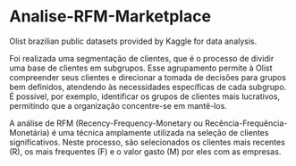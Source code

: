 # Analise-RFM-Marketplace
Olist brazilian public datasets provided by Kaggle for data analysis.

Foi realizada uma segmentação de clientes, que é o processo de dividir uma base de clientes em subgrupos. Esse agrupamento permite à Olist compreender seus clientes e direcionar a tomada de decisões para grupos bem definidos, atendendo às necessidades específicas de cada subgrupo. É possível, por exemplo, identificar os grupos de clientes mais lucrativos, permitindo que a organização concentre-se em mantê-los.

A análise de RFM (Recency-Frequency-Monetary ou Recência-Frequência-Monetária) é uma técnica amplamente utilizada na seleção de clientes significativos. Neste processo, são selecionados os clientes mais recentes (R), os mais frequentes (F) e o valor gasto (M) por eles com as empresas.
